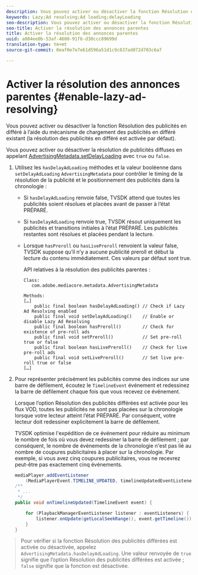 ```yaml
---
description: Vous pouvez activer ou désactiver la fonction Résolution des publicités en différé à l’aide du mécanisme de chargement des publicités en différé existant (la résolution des publicités en différé est activée par défaut).
keywords: Lazy;Ad resolving;Ad loading;delayLoading
seo-description: Vous pouvez activer ou désactiver la fonction Résolution des publicités en différé à l’aide du mécanisme de chargement des publicités en différé existant (la résolution des publicités en différé est activée par défaut).
seo-title: Activer la résolution des annonces parentes
title: Activer la résolution des annonces parentes
uuid: a084ee0b-53af-4600-91f6-d30ccc89699d
translation-type: tm+mt
source-git-commit: 0eaf0e7e7e61d596a51d1c9c837ad072d703c6a7

---
```



# Activer la résolution des annonces parentes {#enable-lazy-ad-resolving}

Vous pouvez activer ou désactiver la fonction Résolution des publicités en différé à l’aide du mécanisme de chargement des publicités en différé existant (la résolution des publicités en différé est activée par défaut).

Vous pouvez activer ou désactiver la résolution de publicités diffuses en appelant [AdvertisingMetadata.setDelayLoading](https://help.adobe.com/en_US/primetime/api/psdk/javadoc_2.4/com/adobe/mediacore/metadata/AdvertisingMetadata.html#setDelayAdLoading-boolean-) avec `true` ou `false`.

1. Utilisez les `hasDelayAdLoading` méthodes et la valeur booléenne dans `setDelayAdLoading` `AdvertisingMetadata` pour contrôler le timing de la résolution de la publicité et le positionnement des publicités dans la chronologie :

   * Si `hasDelayAdLoading` renvoie false, TVSDK attend que toutes les publicités soient résolues et placées avant de passer à l’état PRÉPARÉ.
   * Si `hasDelayAdLoading` renvoie true, TVSDK résout uniquement les publicités et transitions initiales à l’état PRÉPARÉ. Les publicités restantes sont résolues et placées pendant la lecture.
   * Lorsque `hasPreroll` ou `hasLivePreroll` renvoient la valeur false, TVSDK suppose qu’il n’y a aucune publicité preroll et début la lecture du contenu immédiatement. Ces valeurs par défaut sont true.

      API relatives à la résolution des publicités parentes :

      ```
      Class: 
         com.adobe.mediacore.metadata.AdvertisingMetadata 
      
      Methods: 
      […] 
          public final boolean hasDelayAdLoading() // Check if Lazy Ad Resolving enabled 
          public final void setDelayAdLoading()    // Enable or disable Lazy Ad Resolving 
          public final boolean hasPreroll()        // Check for existence of pre-roll ads 
          public final void setPreroll()           // Set pre-roll true or false 
          public final boolean hasLivePreroll()    // Check for live pre-roll ads 
          public final void setLivePreroll()       // Set live pre-roll true or false 
      […]
      ```

1. Pour représenter précisément les publicités comme des indices sur une barre de défilement, écoutez le `TimelineEvent` événement et redessinez la barre de défilement chaque fois que vous recevez ce événement.

   Lorsque l’option Résolution des publicités différées est activée pour les flux VOD, toutes les publicités ne sont pas placées sur la chronologie lorsque votre lecteur atteint l’état PRÉPARÉ. Par conséquent, votre lecteur doit redessiner explicitement la barre de défilement.

   TVSDK optimise l&#39;expédition de ce événement pour réduire au minimum le nombre de fois où vous devez redessiner la barre de défilement ; par conséquent, le nombre de événements de la chronologie n&#39;est pas lié au nombre de coupures publicitaires à placer sur la chronologie. Par exemple, si vous avez cinq coupures publicitaires, vous ne recevrez peut-être pas exactement cinq événements.

   ```java
   mediaPlayer.addEventListener 
       (MediaPlayerEvent.TIMELINE_UPDATED, timelineUpdatedEventListener); 
   /** 
    * ... 
    */ 
   public void onTimelineUpdated(TimelineEvent event) { 
   
       for (PlaybackManagerEventListener listener : eventListeners) { 
           listener.onUpdate(getLocalSeekRange(), event.getTimeline()); 
       } 
   } 
   ```

>Pour vérifier si la fonction Résolution des publicités différées est activée ou désactivée, appelez `AdvertisingMetadata.hasDelayAdLoading`. Une valeur renvoyée de `true` signifie que l’option Résolution des publicités différées est activée ; `false` signifie que la fonction est désactivée.

